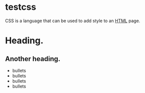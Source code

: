 # testcss 
CSS is a language that can be used to add style to an [HTML](/wiki/HTML) page.

# Heading.

## Another heading.

* bullets
* bullets
* bullets
* bullets